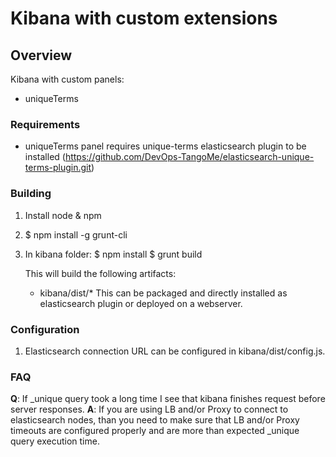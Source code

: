 # Kibana with custom extensions

## Overview

Kibana with custom panels:
* uniqueTerms

### Requirements
* uniqueTerms panel requires unique-terms elasticsearch plugin to be installed (https://github.com/DevOps-TangoMe/elasticsearch-unique-terms-plugin.git)

### Building

1. Install node & npm
2. $ npm install -g grunt-cli
3. In kibana folder:
    $ npm install
    $ grunt build

   This will build the following artifacts:
    * kibana/dist/*
   This can be packaged and directly installed as elasticsearch plugin or deployed on a webserver.

### Configuration

1. Elasticsearch connection URL can be configured in kibana/dist/config.js.

### FAQ
__Q__: If _unique query took a long time I see that kibana finishes request before server responses.
__A__: If you are using LB and/or Proxy to connect to elasticsearch nodes, than you need to make sure that LB and/or Proxy timeouts are configured properly and are more than expected _unique query execution time.

